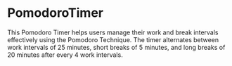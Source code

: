 # PomodoroTimer
This Pomodoro Timer helps users manage their work and break intervals effectively using the Pomodoro Technique. The timer alternates between work intervals of 25 minutes, short breaks of 5 minutes, and long breaks of 20 minutes after every 4 work intervals.
